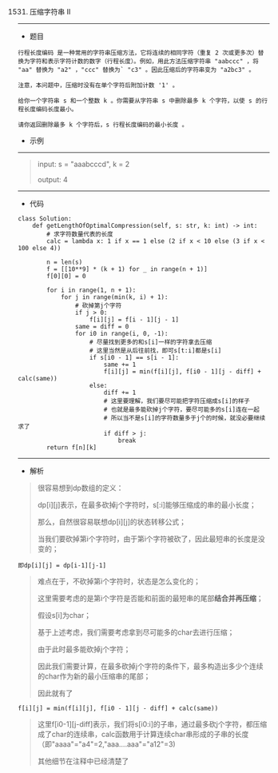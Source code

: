 1531. 压缩字符串 II
----------
 - 题目
>
>
    行程长度编码 是一种常用的字符串压缩方法，它将连续的相同字符（重复 2 次或更多次）替换为字符和表示字符计数的数字（行程长度）。例如，用此方法压缩字符串 "aabccc" ，将 "aa" 替换为 "a2" ，"ccc" 替换为` "c3" 。因此压缩后的字符串变为 "a2bc3" 。

    注意，本问题中，压缩时没有在单个字符后附加计数 '1' 。

    给你一个字符串 s 和一个整数 k 。你需要从字符串 s 中删除最多 k 个字符，以使 s 的行程长度编码长度最小。

    请你返回删除最多 k 个字符后，s 行程长度编码的最小长度 。
 - 示例
 ----------
> input: s = "aaabcccd", k = 2
> 
> 
> output: 4
>
 ----------
 - 代码
 >
>
    class Solution:
        def getLengthOfOptimalCompression(self, s: str, k: int) -> int:
            # 求字符数量代表的长度
            calc = lambda x: 1 if x == 1 else (2 if x < 10 else (3 if x < 100 else 4))
    
            n = len(s)
            f = [[10**9] * (k + 1) for _ in range(n + 1)]
            f[0][0] = 0
            
            for i in range(1, n + 1):
                for j in range(min(k, i) + 1):
                    # 砍掉第j个字符
                    if j > 0:
                        f[i][j] = f[i - 1][j - 1]
                    same = diff = 0
                    for i0 in range(i, 0, -1):
                        # 尽量找到更多的和s[i]一样的字符拿去压缩
                        # 这里当然是从后往前找，即可s[t:i]都是s[i]
                        if s[i0 - 1] == s[i - 1]:
                            same += 1
                            f[i][j] = min(f[i][j], f[i0 - 1][j - diff] + calc(same))
                        else:
                            diff += 1
                            # 这里要理解，我们要尽可能把字符压缩成s[i]的样子
                            # 也就是最多能砍掉j个字符，要尽可能多的s[i]连在一起
                            # 所以当不是s[i]的字符数量多于j个的时候，就没必要继续求了
                            if diff > j:
                                break
            return f[n][k]
  ----------
 - 解析
 >
> 很容易想到dp数组的定义：
> 
> dp[i][j]表示，在最多砍掉j个字符时，s[:i]能够压缩成的串的最小长度；
> 
> 那么，自然很容易联想dp[i][j]的状态转移公式；
> 
> 当我们要砍掉第i个字符时，由于第i个字符被砍了，因此最短串的长度是没变的；
> 
    即dp[i][j] = dp[i-1][j-1]
>
> 难点在于，不砍掉第i个字符时，状态是怎么变化的；
> 
> 这里需要考虑的是第i个字符是否能和前面的最短串的尾部**结合并再压缩**；
>
> 假设s[i]为char；
> 
> 基于上述考虑，我们需要考虑拿到尽可能多的char去进行压缩；
> 
> 由于此时最多能砍掉j个字符；
> 
> 因此我们需要计算，在最多砍掉j个字符的条件下，最多构造出多少个连续的char作为新的最小压缩串的尾部；
> 
> 因此就有了
> 
    f[i][j] = min(f[i][j], f[i0 - 1][j - diff] + calc(same))
> 这里f[i0-1][j-diff]表示，我们将s[i0:i]的子串，通过最多砍j个字符，都压缩成了char的连续串，calc函数用于计算连续char串形成的子串的长度（即"aaaa"="a4"=2,"aaa....aaa"="a12"=3)
> 
> 其他细节在注释中已经清楚了